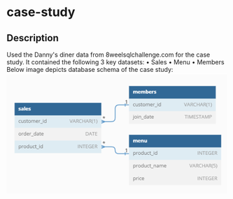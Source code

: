 # case-study

## Description
Used the Danny's diner data from 8weelsqlchallenge.com for the case study. It contained the following 3 key datasets: 
• Sales
• Menu
• Members
Below image depicts database schema of the case study:
![Schema](./img/Schema.png)

